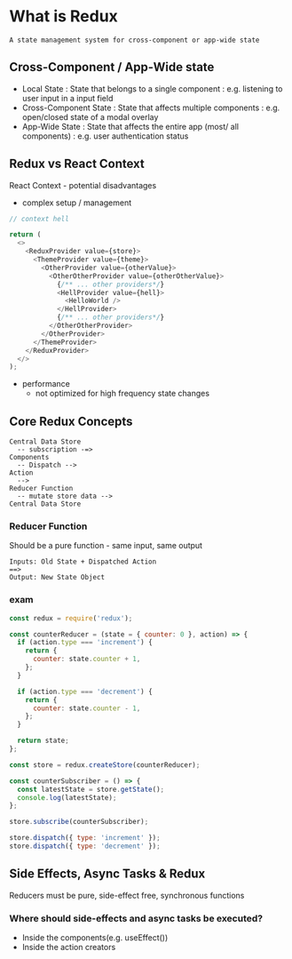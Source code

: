 # What is Redux

```
A state management system for cross-component or app-wide state
```

## Cross-Component / App-Wide state

- Local State
  : State that belongs to a single component
  : e.g. listening to user input in a input field
- Cross-Component State
  : State that affects multiple components
  : e.g. open/closed state of a modal overlay
- App-Wide State
  : State that affects the entire app (most/ all components)
  : e.g. user authentication status

## Redux vs React Context

React Context - potential disadvantages

- complex setup / management

```javascript
// context hell

return (
  <>
    <ReduxProvider value={store}>
      <ThemeProvider value={theme}>
        <OtherProvider value={otherValue}>
          <OtherOtherProvider value={otherOtherValue}>
            {/** ... other providers*/}
            <HellProvider value={hell}>
              <HelloWorld />
            </HellProvider>
            {/** ... other providers*/}
          </OtherOtherProvider>
        </OtherProvider>
      </ThemeProvider>
    </ReduxProvider>
  </>
);
```

- performance
  - not optimized for high frequency state changes

## Core Redux Concepts

```
Central Data Store
  -- subscription -=>
Components
  -- Dispatch -->
Action
  -->
Reducer Function
  -- mutate store data -->
Central Data Store
```

### Reducer Function

Should be a pure function - same input, same output

```
Inputs: Old State + Dispatched Action
==>
Output: New State Object
```

### exam

```javascript
const redux = require('redux');

const counterReducer = (state = { counter: 0 }, action) => {
  if (action.type === 'increment') {
    return {
      counter: state.counter + 1,
    };
  }

  if (action.type === 'decrement') {
    return {
      counter: state.counter - 1,
    };
  }

  return state;
};

const store = redux.createStore(counterReducer);

const counterSubscriber = () => {
  const latestState = store.getState();
  console.log(latestState);
};

store.subscribe(counterSubscriber);

store.dispatch({ type: 'increment' });
store.dispatch({ type: 'decrement' });
```

## Side Effects, Async Tasks & Redux

Reducers must be pure, side-effect free, synchronous functions

### Where should side-effects and async tasks be executed?

- Inside the components(e.g. useEffect())
- Inside the action creators
